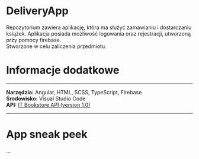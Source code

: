 # DeliveryApp
Repozytorium zawiera aplikację, która ma służyć zamawianiu i dostarczaniu książek. Aplikacja posiada możliwość logowania oraz rejestracji, utworzoną przy pomocy firebase.    
Stworzone w celu zaliczenia przedmiotu.

# Informacje dodatkowe
***  
__Narzędzia:__ Angular, HTML, SCSS, TypeScript, Firebase   
__Środowisko:__  Visual Studio Code   
__API:__ [IT Bookstore API (version 1.0)](https://api.itbook.store/)   
***
# App sneak peek 
...
